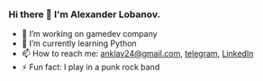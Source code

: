 ### Hi there 👋 I'm Alexander Lobanov.

<!--
**anklav24/anklav24** is a ✨ _special_ ✨ repository because its `README.md` (this file) appears on your GitHub profile.

Here are some ideas to get you started:
- 👯 I’m looking to collaborate on ...
- 🤔 I’m looking for help with ...
- 💬 Ask me about ...
- 😄 Pronouns: ...
-->

- 🔭 I’m working on gamedev company
- 🌱 I’m currently learning Python
- 📫 How to reach me: anklav24@gmail.com, [telegram](https://t.me/Anklav24), [LinkedIn](https://www.linkedin.com/in/aleksandr-lobanov-30017b1ab/)
- ⚡ Fun fact: I play in a punk rock band
